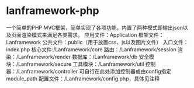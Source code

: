 # lanframework-php
一个简单的PHP MVC框架，简单实现了各项功能，内置了两种模式即输出json以及页面渲染模式来满足各类需求。
应用文件：Application
框架文件：Lanframework
公共文件：public（用于放置css、js以及图片文件）
入口文件：index.php
核心文件:/Lanframework/core
路由：/Lanframework/session
渲染：/Lanframework/render
数据库：/Lanframework/db
安全模块：/Lanframework/secure
工具模块：/Lanframework/util
控制器：/Lanframework/controller 可自行在此处添加控制器或由config指定module_path
配置文件：/Lanframework/config.php，具体见注释

